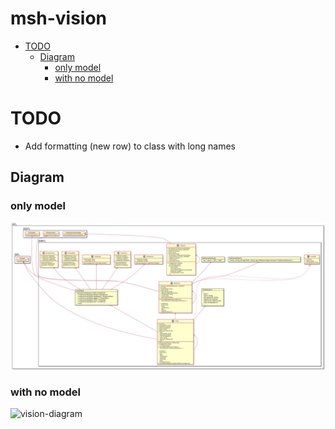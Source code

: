 # msh-vision

<!-- toc -->

- [TODO](#todo)
  * [Diagram](#diagram)
    + [only model](#only-model)
    + [with no model](#with-no-model)

<!-- tocstop -->

# TODO

* Add formatting (new row) to class with long names


## Diagram

### only model

![vision-diagram](resource/doc/vision/vision-model.svg)

### with no model

![vision-diagram](resource/doc/vision/vision-no-model.svg)
